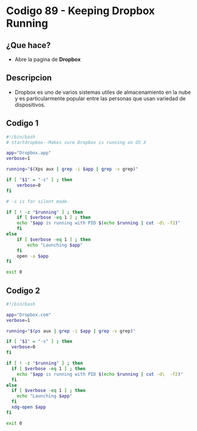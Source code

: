# Codigo 89 - Keeping Dropbox Running

## ¿Que hace?
- Abre la pagina de **Dropbox**

## Descripcion
- Dropbox es uno de varios sistemas utiles de almacenamiento en la nube y es particularmente popular entre las personas que usan variedad de dispositivos.

## Codigo 1
```bash
#!/bin/bash
# startdropbox--Makes sure Dropbox is running on OS X

app="Dropbox.app"
verbose=1

running="$(Xps aux | grep -i $app | grep -v grep)"

if [ "$1" = "-s" ] ; then
    verbose=0
fi

# -s is for silent mode.

if [ ! -z "$running" ] ; then
    if [ $verbose -eq 1 ] ; then
    echo "$app is running with PID $(echo $running | cut -d\ -f2)"
    fi
else
    if [ $verbose -eq 1 ] ; then
        echo "Launching $app"
    fi
    open -a $app
fi

exit 0
```

## Codigo 2
```bash
#!/bin/bash

app="Dropbox.com"
verbose=1

running="$(ps aux | grep -i $app | grep -v grep)"

if [ "$1" = "-s" ] ; then
  verbose=0
fi

if [ ! -z "$running" ] ; then
  if [ $verbose -eq 1 ] ; then
    echo "$app is running with PID $(echo $running | cut -d\  -f2)"
  fi
else
  if [ $verbose -eq 1 ] ; then
    echo "Launching $app"
  fi
  xdg-open $app
fi

exit 0
```